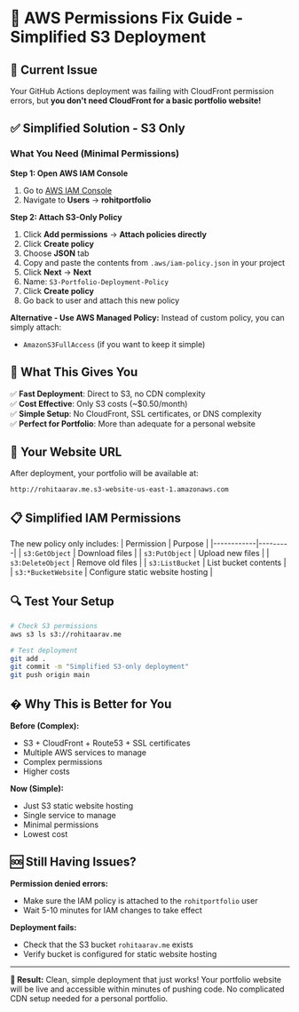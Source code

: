 # 🔧 AWS Permissions Fix Guide - Simplified S3 Deployment

## 🚨 Current Issue
Your GitHub Actions deployment was failing with CloudFront permission errors, but **you don't need CloudFront for a basic portfolio website!**

## ✅ Simplified Solution - S3 Only

### What You Need (Minimal Permissions)

**Step 1: Open AWS IAM Console**
1. Go to [AWS IAM Console](https://console.aws.amazon.com/iam/)
2. Navigate to **Users** → **rohitportfolio**

**Step 2: Attach S3-Only Policy**
1. Click **Add permissions** → **Attach policies directly**
2. Click **Create policy**
3. Choose **JSON** tab
4. Copy and paste the contents from `.aws/iam-policy.json` in your project
5. Click **Next** → **Next**
6. Name: `S3-Portfolio-Deployment-Policy`
7. Click **Create policy**
8. Go back to user and attach this new policy

**Alternative - Use AWS Managed Policy:**
Instead of custom policy, you can simply attach:
- `AmazonS3FullAccess` (if you want to keep it simple)

## 🎯 What This Gives You

✅ **Fast Deployment**: Direct to S3, no CDN complexity  
✅ **Cost Effective**: Only S3 costs (~$0.50/month)  
✅ **Simple Setup**: No CloudFront, SSL certificates, or DNS complexity  
✅ **Perfect for Portfolio**: More than adequate for a personal website  

## 🚀 Your Website URL

After deployment, your portfolio will be available at:
```
http://rohitaarav.me.s3-website-us-east-1.amazonaws.com
```

## 📋 Simplified IAM Permissions

The new policy only includes:
| Permission | Purpose |
|------------|---------|
| `s3:GetObject` | Download files |
| `s3:PutObject` | Upload new files |
| `s3:DeleteObject` | Remove old files |
| `s3:ListBucket` | List bucket contents |
| `s3:*BucketWebsite` | Configure static website hosting |

## 🔍 Test Your Setup

```bash
# Check S3 permissions
aws s3 ls s3://rohitaarav.me

# Test deployment
git add .
git commit -m "Simplified S3-only deployment"
git push origin main
```

## � Why This is Better for You

**Before (Complex):**
- S3 + CloudFront + Route53 + SSL certificates
- Multiple AWS services to manage
- Complex permissions
- Higher costs

**Now (Simple):**
- Just S3 static website hosting
- Single service to manage  
- Minimal permissions
- Lowest cost

## 🆘 Still Having Issues?

**Permission denied errors:**
- Make sure the IAM policy is attached to the `rohitportfolio` user
- Wait 5-10 minutes for IAM changes to take effect

**Deployment fails:**
- Check that the S3 bucket `rohitaarav.me` exists
- Verify bucket is configured for static website hosting

---

**🎯 Result:** Clean, simple deployment that just works! Your portfolio website will be live and accessible within minutes of pushing code. No complicated CDN setup needed for a personal portfolio.